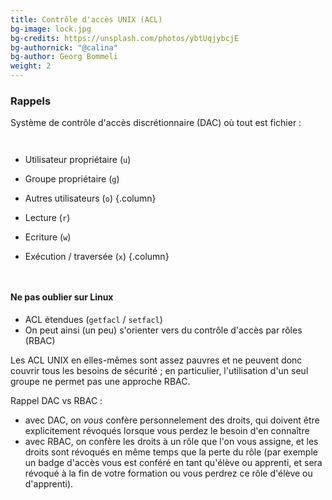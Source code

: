 ```yaml
---
title: Contrôle d'accès UNIX (ACL)
bg-image: lock.jpg
bg-credits: https://unsplash.com/photos/ybtUqjybcjE
bg-authornick: "@calina"
bg-author: Georg Bommeli
weight: 2
---
```

### Rappels

Système de contrôle d'accès discrétionnaire (DAC) où tout est fichier :

<div class="columns">

- Utilisateur propriétaire (`u`)
- Groupe propriétaire (`g`)
- Autres utilisateurs (`o`)
{.column}

- Lecture (`r`)
- Ecriture (`w`)
- Exécution / traversée (`x`)
{.column}

</div>

#### Ne pas oublier sur Linux

- ACL étendues (`getfacl` / `setfacl`)
- On peut ainsi (un peu) s'orienter vers du contrôle d'accès par rôles (RBAC)

<aside class="notes">

Les ACL UNIX en elles-mêmes sont assez pauvres et ne peuvent donc couvrir tous
les besoins de sécurité ; en particulier, l'utilisation d'un seul groupe ne
permet pas une approche RBAC.

Rappel DAC vs RBAC :

- avec DAC, on *vous* confère personnelement des droits, qui doivent être
  explicitement révoqués lorsque vous perdez le besoin d'en connaître
- avec RBAC, on confère les droits à un rôle que l'on vous assigne, et les droits
  sont révoqués en même temps que la perte du rôle (par exemple un badge d'accès
  vous est conféré en tant qu'élève ou apprenti, et sera révoqué à la fin de votre
  formation ou vous perdrez ce rôle d'élève ou d'apprenti).

</aside>
